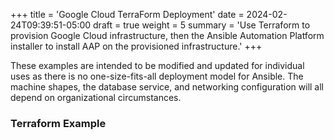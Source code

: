 +++
title = 'Google Cloud TerraForm Deployment'
date = 2024-02-24T09:39:51-05:00
draft = true
weight = 5
summary = 'Use Terraform to provision Google Cloud infrastructure, then the Ansible Automation Platform installer to install AAP on the provisioned infrastructure.'
+++

These examples are intended to be modified and updated for individual uses as there is no one-size-fits-all deployment model for Ansible. The machine shapes, the database service, and networking configuration will all depend on organizational circumstances.

### Terraform Example